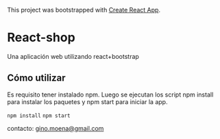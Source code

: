 This project was bootstrapped with [Create React App](https://github.com/facebook/create-react-app).

# React-shop

Una aplicación web utilizando react+bootstrap

## Cómo utilizar 

Es requisito tener instalado npm. Luego se ejecutan los script npm install para instalar los paquetes y npm start para iniciar la app.

`npm install`
`npm start`


contacto: gino.moena@gmail.com
